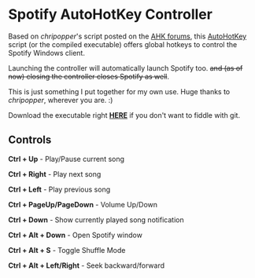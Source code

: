 Spotify AutoHotKey Controller
=============================
Based on *chripopper*'s script posted on the [AHK forums](http://www.autohotkey.com/board/topic/35402-spotify-and-ahk/page-2), this [AutoHotKey](http://www.autohotkey.com/) script (or the compiled executable) offers global hotkeys to control the Spotify Windows client.

Launching the controller will automatically launch Spotify too.
~~and (as of now) closing the controller closes Spotify as well~~.

This is just something I put together for my own use.
Huge thanks to *chripopper*, wherever you are. :)

Download the executable right **[HERE](https://dl.dropboxusercontent.com/u/3483483/misc/spotify-controller/spotify-controller.exe)** if you don't want to fiddle with git.

Controls
--------
**Ctrl + Up** - Play/Pause current song

**Ctrl + Right** - Play next song

**Ctrl + Left** - Play previous song

**Ctrl + PageUp/PageDown** - Volume Up/Down

**Ctrl + Down** - Show currently played song notification

**Ctrl + Alt + Down** - Open Spotify window

**Ctrl + Alt + S** - Toggle Shuffle Mode

**Ctrl + Alt + Left/Right** - Seek backward/forward
